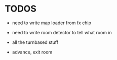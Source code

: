 # TODOS

- need to write map loader from fx chip

- need to write room detector to tell what room in

- all the turnbased stuff

- advance, exit room